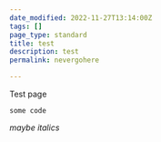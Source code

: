 ```yaml
---
date_modified: 2022-11-27T13:14:00Z
tags: []
page_type: standard
title: test
description: test
permalink: nevergohere

---
```

Test page  
  
`some code`

_maybe italics_